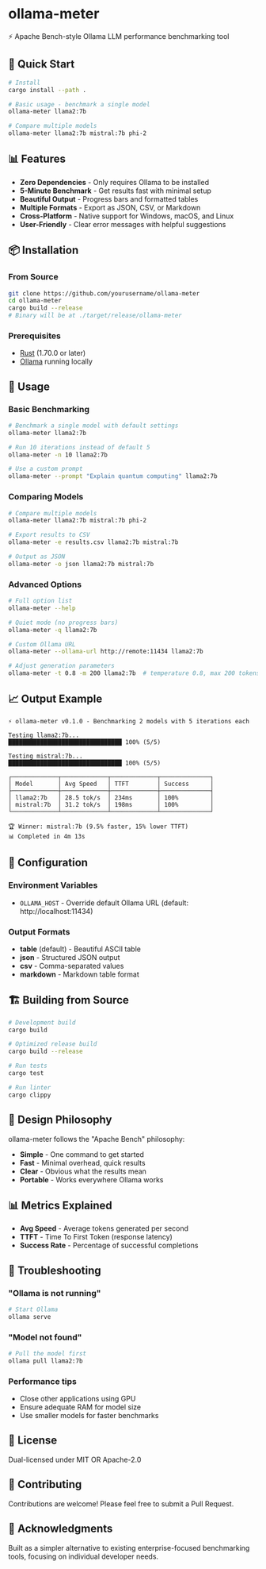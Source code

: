 # ollama-meter

⚡ Apache Bench-style Ollama LLM performance benchmarking tool

## 🚀 Quick Start

```bash
# Install
cargo install --path .

# Basic usage - benchmark a single model
ollama-meter llama2:7b

# Compare multiple models
ollama-meter llama2:7b mistral:7b phi-2
```

## 📊 Features

- **Zero Dependencies** - Only requires Ollama to be installed
- **5-Minute Benchmark** - Get results fast with minimal setup  
- **Beautiful Output** - Progress bars and formatted tables
- **Multiple Formats** - Export as JSON, CSV, or Markdown
- **Cross-Platform** - Native support for Windows, macOS, and Linux
- **User-Friendly** - Clear error messages with helpful suggestions

## 📦 Installation

### From Source

```bash
git clone https://github.com/yourusername/ollama-meter
cd ollama-meter
cargo build --release
# Binary will be at ./target/release/ollama-meter
```

### Prerequisites

- [Rust](https://rustup.rs/) (1.70.0 or later)
- [Ollama](https://ollama.ai/) running locally

## 🎯 Usage

### Basic Benchmarking

```bash
# Benchmark a single model with default settings
ollama-meter llama2:7b

# Run 10 iterations instead of default 5
ollama-meter -n 10 llama2:7b

# Use a custom prompt
ollama-meter --prompt "Explain quantum computing" llama2:7b
```

### Comparing Models

```bash
# Compare multiple models
ollama-meter llama2:7b mistral:7b phi-2

# Export results to CSV
ollama-meter -e results.csv llama2:7b mistral:7b

# Output as JSON
ollama-meter -o json llama2:7b mistral:7b
```

### Advanced Options

```bash
# Full option list
ollama-meter --help

# Quiet mode (no progress bars)
ollama-meter -q llama2:7b

# Custom Ollama URL
ollama-meter --ollama-url http://remote:11434 llama2:7b

# Adjust generation parameters
ollama-meter -t 0.8 -m 200 llama2:7b  # temperature 0.8, max 200 tokens
```

## 📈 Output Example

```
⚡ ollama-meter v0.1.0 - Benchmarking 2 models with 5 iterations each

Testing llama2:7b...
████████████████████████████████ 100% (5/5)

Testing mistral:7b...
████████████████████████████████ 100% (5/5)

┌─────────────┬─────────────┬─────────────┬──────────────┐
│ Model       │ Avg Speed   │ TTFT        │ Success      │
├─────────────┼─────────────┼─────────────┼──────────────┤
│ llama2:7b   │ 28.5 tok/s  │ 234ms       │ 100%         │
│ mistral:7b  │ 31.2 tok/s  │ 198ms       │ 100%         │
└─────────────┴─────────────┴─────────────┴──────────────┘

🏆 Winner: mistral:7b (9.5% faster, 15% lower TTFT)
📊 Completed in 4m 13s
```

## 🔧 Configuration

### Environment Variables

- `OLLAMA_HOST` - Override default Ollama URL (default: http://localhost:11434)

### Output Formats

- **table** (default) - Beautiful ASCII table
- **json** - Structured JSON output
- **csv** - Comma-separated values
- **markdown** - Markdown table format

## 🏗️ Building from Source

```bash
# Development build
cargo build

# Optimized release build
cargo build --release

# Run tests
cargo test

# Run linter
cargo clippy
```

## 🎯 Design Philosophy

ollama-meter follows the "Apache Bench" philosophy:

- **Simple** - One command to get started
- **Fast** - Minimal overhead, quick results
- **Clear** - Obvious what the results mean
- **Portable** - Works everywhere Ollama works

## 📊 Metrics Explained

- **Avg Speed** - Average tokens generated per second
- **TTFT** - Time To First Token (response latency)
- **Success Rate** - Percentage of successful completions

## 🐛 Troubleshooting

### "Ollama is not running"
```bash
# Start Ollama
ollama serve
```

### "Model not found"
```bash
# Pull the model first
ollama pull llama2:7b
```

### Performance tips
- Close other applications using GPU
- Ensure adequate RAM for model size
- Use smaller models for faster benchmarks

## 📝 License

Dual-licensed under MIT OR Apache-2.0

## 🤝 Contributing

Contributions are welcome! Please feel free to submit a Pull Request.

## 🙏 Acknowledgments

Built as a simpler alternative to existing enterprise-focused benchmarking tools, focusing on individual developer needs.